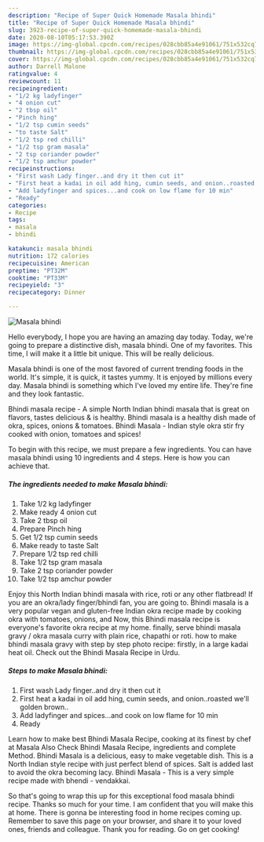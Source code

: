 ```yaml
---
description: "Recipe of Super Quick Homemade Masala bhindi"
title: "Recipe of Super Quick Homemade Masala bhindi"
slug: 3923-recipe-of-super-quick-homemade-masala-bhindi
date: 2020-08-10T05:17:53.390Z
image: https://img-global.cpcdn.com/recipes/028cbb85a4e91061/751x532cq70/masala-bhindi-recipe-main-photo.jpg
thumbnail: https://img-global.cpcdn.com/recipes/028cbb85a4e91061/751x532cq70/masala-bhindi-recipe-main-photo.jpg
cover: https://img-global.cpcdn.com/recipes/028cbb85a4e91061/751x532cq70/masala-bhindi-recipe-main-photo.jpg
author: Darrell Malone
ratingvalue: 4
reviewcount: 11
recipeingredient:
- "1/2 kg ladyfinger"
- "4 onion cut"
- "2 tbsp oil"
- "Pinch hing"
- "1/2 tsp cumin seeds"
- "to taste Salt"
- "1/2 tsp red chilli"
- "1/2 tsp gram masala"
- "2 tsp coriander powder"
- "1/2 tsp amchur powder"
recipeinstructions:
- "First wash Lady finger..and dry it then cut it"
- "First heat a kadai in oil add hing, cumin seeds, and onion..roasted we&#39;ll golden brown.."
- "Add ladyfinger and spices...and cook on low flame for 10 min"
- "Ready"
categories:
- Recipe
tags:
- masala
- bhindi

katakunci: masala bhindi 
nutrition: 172 calories
recipecuisine: American
preptime: "PT32M"
cooktime: "PT33M"
recipeyield: "3"
recipecategory: Dinner

---
```



![Masala bhindi](https://img-global.cpcdn.com/recipes/028cbb85a4e91061/751x532cq70/masala-bhindi-recipe-main-photo.jpg)

Hello everybody, I hope you are having an amazing day today. Today, we're going to prepare a distinctive dish, masala bhindi. One of my favorites. This time, I will make it a little bit unique. This will be really delicious.

Masala bhindi is one of the most favored of current trending foods in the world. It's simple, it is quick, it tastes yummy. It is enjoyed by millions every day. Masala bhindi is something which I've loved my entire life. They're fine and they look fantastic.

Bhindi masala recipe - A simple North Indian bhindi masala that is great on flavors, tastes delicious &amp; is healthy. Bhindi masala is a healthy dish made of okra, spices, onions &amp; tomatoes. Bhindi Masala - Indian style okra stir fry cooked with onion, tomatoes and spices!


To begin with this recipe, we must prepare a few ingredients. You can have masala bhindi using 10 ingredients and 4 steps. Here is how you can achieve that.

<!--inarticleads1-->

##### The ingredients needed to make Masala bhindi:

1. Take 1/2 kg ladyfinger
1. Make ready 4 onion cut
1. Take 2 tbsp oil
1. Prepare Pinch hing
1. Get 1/2 tsp cumin seeds
1. Make ready to taste Salt
1. Prepare 1/2 tsp red chilli
1. Take 1/2 tsp gram masala
1. Take 2 tsp coriander powder
1. Take 1/2 tsp amchur powder


Enjoy this North Indian bhindi masala with rice, roti or any other flatbread! If you are an okra/lady finger/bhindi fan, you are going to. Bhindi masala is a very popular vegan and gluten-free Indian okra recipe made by cooking okra with tomatoes, onions, and Now, this Bhindi masala recipe is everyone&#39;s favorite okra recipe at my home. finally, serve bhindi masala gravy / okra masala curry with plain rice, chapathi or roti. how to make bhindi masala gravy with step by step photo recipe: firstly, in a large kadai heat oil. Check out the Bhindi Masala Recipe in Urdu. 

<!--inarticleads2-->

##### Steps to make Masala bhindi:

1. First wash Lady finger..and dry it then cut it
1. First heat a kadai in oil add hing, cumin seeds, and onion..roasted we&#39;ll golden brown..
1. Add ladyfinger and spices...and cook on low flame for 10 min
1. Ready


Learn how to make best Bhindi Masala Recipe, cooking at its finest by chef at Masala Also Check Bhindi Masala Recipe, ingredients and complete Method. Bhindi Masala is a delicious, easy to make vegetable dish. This is a North Indian style recipe with just perfect blend of spices. Salt is added last to avoid the okra becoming lacy. Bhindi Masala - This is a very simple recipe made with bhendi - vendakkai. 

So that's going to wrap this up for this exceptional food masala bhindi recipe. Thanks so much for your time. I am confident that you will make this at home. There is gonna be interesting food in home recipes coming up. Remember to save this page on your browser, and share it to your loved ones, friends and colleague. Thank you for reading. Go on get cooking!
